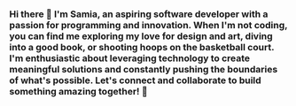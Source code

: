 ### Hi there 👋  I'm Samia, an aspiring software developer with a passion for programming and innovation. When I'm not coding, you can find me exploring my love for design and art, diving into a good book, or shooting hoops on the basketball court. I'm enthusiastic about leveraging technology to create meaningful solutions and constantly pushing the boundaries of what's possible. Let's connect and collaborate to build something amazing together! 🚀
<!--
**ssamiaa/ssamiaa** is a ✨ _special_ ✨ repository because its `README.md` (this file) appears on your GitHub profile.
Hello there! I'm Samia, an aspiring software developer with a passion for programming and innovation. When I'm not coding, you can find me exploring my love for design and art, diving into a good book, or shooting hoops on the basketball court. I'm enthusiastic about leveraging technology to create meaningful solutions and constantly pushing the boundaries of what's possible. Let's connect and collaborate to build something amazing together! 🚀
Here are some ideas to get you started:

- 🔭 I’m currently working on ...
- 🌱 I’m currently learning ...
- 👯 I’m looking to collaborate on ...
- 🤔 I’m looking for help with ...
- 💬 Ask me about ...
- 📫 How to reach me: ...
- 😄 Pronouns: ...
- ⚡ Fun fact: ...
-->
